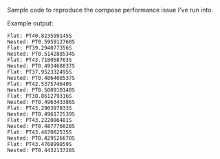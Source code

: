 Sample code to reproduce the compose performance issue I've run into.

Example output:

```
Flat: PT40.823599145S
Nested: PT0.595912760S
Flat: PT39.294077356S
Nested: PT0.514288534S
Flat: PT43.718058763S
Nested: PT0.493468837S
Flat: PT37.952332495S
Nested: PT0.486408537S
Flat: PT42.537574640S
Nested: PT0.508910148S
Flat: PT38.861279316S
Nested: PT0.496343386S
Flat: PT43.290397833S
Nested: PT0.496172539S
Flat: PT43.222086481S
Nested: PT0.487776028S
Flat: PT43.467082535S
Nested: PT0.429526670S
Flat: PT43.476899859S
Nested: PT0.443213728S
```